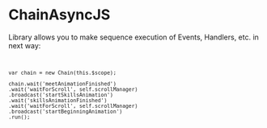 # ChainAsyncJS
Library allows you to make sequence execution of Events, Handlers, etc. in next way:
<code>

    var chain = new Chain(this.$scope);
    
    chain.wait('meetAnimationFinished')
    .wait('waitForScroll', self.scrollManager)
    .broadcast('startSkillsAnimation')
    .wait('skillsAnimationFinished')
    .wait('waitForScroll', self.scrollManager)
    .broadcast('startBeginningAnimation')
    .run();
</code>
